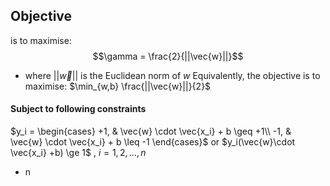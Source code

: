 ## Objective 
is to maximise:
$$\gamma = \frac{2}{||\vec{w}||}$$
- where $||\vec{w}||$ is the Euclidean norm of $w$
	Equivalently, the objective is to maximise:
	$\min_{w,b} \frac{||\vec{w}||}{2}$
#### Subject to following constraints
$y_i = \begin{cases} +1, & \vec{w} \cdot \vec{x_i} + b \geq +1\\ -1, & \vec{w} \cdot \vec{x_i} + b \leq -1 \end{cases}$
or
$y_i(\vec{w}\cdot \vec{x_i} +b) \ge 1$ , $i=1,2,\dots ,n$
- n 